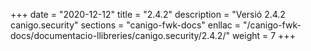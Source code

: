 +++
date        = "2020-12-12"
title       = "2.4.2"
description = "Versió 2.4.2 canigo.security"
sections    = "canigo-fwk-docs"
enllac		= "/canigo-fwk-docs/documentacio-llibreries/canigo.security/2.4.2/"
weight		= 7
+++
